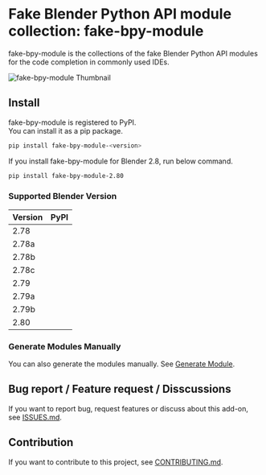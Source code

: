 # Fake Blender Python API module collection: fake-bpy-module

fake-bpy-module is the collections of the fake Blender Python API modules for the code completion in commonly used IDEs.

![fake-bpy-module Thumbnail](docs/images/fake-bpy-module_thumbnail.png)

## Install

fake-bpy-module is registered to PyPI.  
You can install it as a pip package.

```sh
pip install fake-bpy-module-<version>
```

If you install fake-bpy-module for Blender 2.8, run below command.

```sh
pip install fake-bpy-module-2.80
```


### Supported Blender Version

|Version|PyPI|
|---|---|
|2.78||
|2.78a||
|2.78b||
|2.78c||
|2.79||
|2.79a||
|2.79b||
|2.80||


### Generate Modules Manually

You can also generate the modules manually. See [Generate Module](docs/generate_modules.md).


## Bug report / Feature request / Disscussions

If you want to report bug, request features or discuss about this add-on, see [ISSUES.md](ISSUES.md).


## Contribution

If you want to contribute to this project, see [CONTRIBUTING.md](CONTRIBUTING.md).
